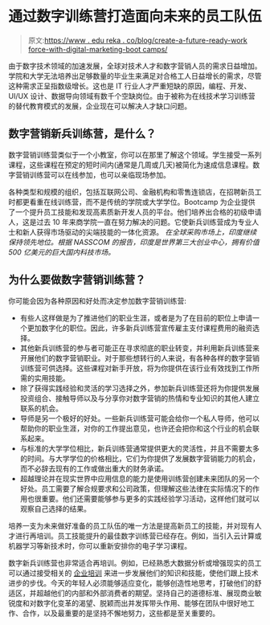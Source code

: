 # 通过数字训练营打造面向未来的员工队伍

> 原文:[https://www . edu reka . co/blog/create-a-future-ready-work force-with-digital-marketing-boot camps/](https://www.edureka.co/blog/create-a-future-ready-workforce-with-digital-marketing-bootcamps/)

由于数字技术领域的加速发展，全球对技术人才和数字营销人员的需求日益增加。学院和大学无法培养出足够数量的毕业生来满足对合格工人日益增长的需求，尽管这种需求正呈指数级增长。这也是 IT 行业人才严重短缺的原因，编程、开发、UI/UX 设计、数据导向领域有数千个空缺岗位。由于被称为在线技术学习训练营的替代教育模式的发展，企业现在可以解决人才缺口问题。

## **数字营销新兵训练营，是什么？**

数字营销训练营类似于一个小教室，你可以在那里了解这个领域。学生接受一系列课程，这些课程在预定的短时间内(通常是几周或几天)被简化为速成信息课程。数字营销训练营可以在线参加，也可以亲临现场参加。

各种类型和规模的组织，包括互联网公司、金融机构和零售连锁店，在招聘新员工时都更看重在线训练营，而不是传统的学院或大学学位。Bootcamp 为企业提供了一个提升员工技能和发现高素质新开发人员的平台。他们培养出合格的初级申请人，这是过去 10 年来商学院一直在努力解决的问题。它使新兵训练营成为专业人士和新人获得市场驱动的尖端技能的一体化资源。 *在全球采购市场上，印度继续保持领先地位。根据 NASSCOM 的报告，印度是世界第三大创业中心，拥有价值 500 亿美元的巨大国内科技市场。*

## **为什么要做数字营销训练营？**

你可能会因为各种原因和好处而决定参加数字营销训练营:

*   有些人这样做是为了推进他们的职业生涯，或者是为了在目前的职位上申请一个更加数字化的职位。因此，许多新兵训练营宣传雇主支付课程费用的融资选择。
*   其他新兵训练营的参与者可能正在寻求彻底的职业转变，并利用新兵训练营来开展他们的数字营销职业。对于那些想转行的人来说，有各种各样的数字营销训练营可供选择。这些课程对新手开放，将为你提供在该行业有效找到工作所需的实用技能。
*   除了获得实践经验和灵活的学习选择之外，参加新兵训练营还将为你提供发展投资组合、接触导师以及与分享你对数字营销的热情和专业知识的其他人建立联系的机会。
*   导师是另一个极好的好处。一些新兵训练营可能会给你一个私人导师，他可以帮助你的职业生涯，对你的工作提出意见，也许还会把你和这个行业的机会联系起来。
*   与标准的大学学位相比，新兵训练营通常提供更大的灵活性，并且不需要太多的时间。与大学学位的价格相比，它们为你提供了发展数字营销能力的机会，而不必辞去现有的工作或做出重大的财务承诺。
*   超越理论并在现实世界中应用信息的能力是使用训练营创建未来团队的另一个好处。员工需要了解合规要求和公司政策，但理解这些法律在实际情况下的作用也很重要。他们还需要能够参与更多的实践经验学习活动，这样他们就可以观察自己选择的结果。

培养一支为未来做好准备的员工队伍的唯一方法是提高新员工的技能，并对现有人才进行再培训。员工技能提升的最佳数字训练营已经存在。例如，当引入云计算或机器学习等新技术时，你可以重新安排你的电子学习课程。

数字新兵训练营也非常适合再培训。例如，已经熟悉大数据分析或增强现实的员工可以通过接受相关的 [企业培训](http://pertinent) 来进一步发展他们的知识和技能，使他们跟上技术进步的步伐。今天的年轻人必须能够适应变化，能够创造性地思考，打破他们的舒适区，并超越他们的内部和外部消费者的期望。坚持自己的道德标准、展现商业敏锐度和对数字化变革的渴望、脱颖而出并发挥带头作用、能够在团队中很好地工作、合作，以及最重要的是坚持不懈地努力，这些都是至关重要的。